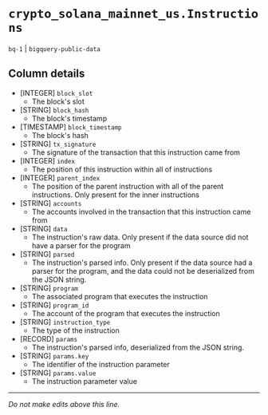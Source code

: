 # `crypto_solana_mainnet_us.Instructions`
`bq-1` | `bigquery-public-data`

## Column details
* [INTEGER]   `block_slot`
  - The block's slot
* [STRING]    `block_hash`
  - The block's timestamp
* [TIMESTAMP] `block_timestamp`
  - The block's hash
* [STRING]    `tx_signature`
  - The signature of the transaction that this instruction came from
* [INTEGER]   `index`
  - The position of this instruction within all of instructions
* [INTEGER]   `parent_index`
  - The position of the parent instruction with all of the parent instructions. Only present for the inner instructions
* [STRING]    `accounts`
  - The accounts involved in the transaction that this instruction came from
* [STRING]    `data`
  - The instruction's raw data. Only present if the data source did not have a parser for the program
* [STRING]    `parsed`
  - The instruction's parsed info. Only present if the data source had a parser for the program, and the data could not be deserialized from the JSON string.
* [STRING]    `program`
  - The associated program that executes the instruction
* [STRING]    `program_id`
  - The account of the program that executes the instruction
* [STRING]    `instruction_type`
  - The type of the instruction
* [RECORD]    `params`
  - The instruction's parsed info, deserialized from the JSON string.
* [STRING]    `params.key`
  - The identifier of the instruction parameter
* [STRING]    `params.value`
  - The instruction parameter value

-------------------------------------------------------------------------------
*Do not make edits above this line.*
